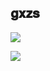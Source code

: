 ## 𝐠𝐱𝐳𝐬

![](https://user-images.githubusercontent.com/83720143/127719772-3d1a57a0-ebe2-462e-8569-e44f72da3aef.gif)

![](https://github-readme-stats.vercel.app/api?username=anuraghazra&title_color=1d87da&icon_color=539bf5&text_color=539bf5&bg_color=0000&show_icons=true)






